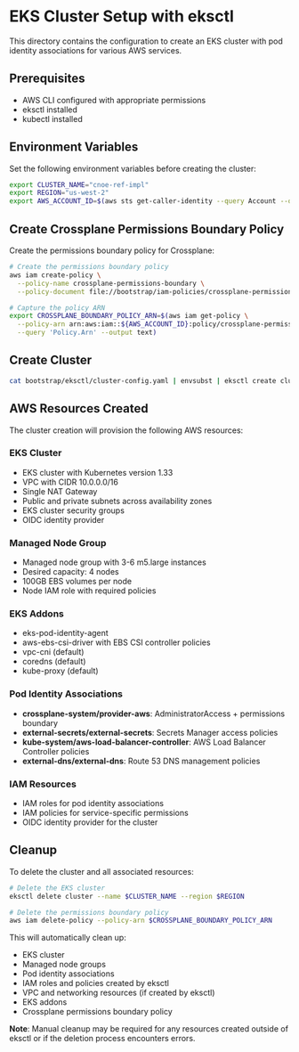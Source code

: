 # EKS Cluster Setup with eksctl

This directory contains the configuration to create an EKS cluster with pod identity associations for various AWS services.

## Prerequisites

- AWS CLI configured with appropriate permissions
- eksctl installed
- kubectl installed

## Environment Variables

Set the following environment variables before creating the cluster:

```bash
export CLUSTER_NAME="cnoe-ref-impl"
export REGION="us-west-2"
export AWS_ACCOUNT_ID=$(aws sts get-caller-identity --query Account --output text)
```

## Create Crossplane Permissions Boundary Policy

Create the permissions boundary policy for Crossplane:

```bash
# Create the permissions boundary policy
aws iam create-policy \
  --policy-name crossplane-permissions-boundary \
  --policy-document file://bootstrap/iam-policies/crossplane-permissions-boundry.json

# Capture the policy ARN
export CROSSPLANE_BOUNDARY_POLICY_ARN=$(aws iam get-policy \
  --policy-arn arn:aws:iam::${AWS_ACCOUNT_ID}:policy/crossplane-permissions-boundary \
  --query 'Policy.Arn' --output text)
```

## Create Cluster

```bash
cat bootstrap/eksctl/cluster-config.yaml | envsubst | eksctl create cluster -f -
```

## AWS Resources Created

The cluster creation will provision the following AWS resources:

### EKS Cluster
- EKS cluster with Kubernetes version 1.33
- VPC with CIDR 10.0.0.0/16
- Single NAT Gateway
- Public and private subnets across availability zones
- EKS cluster security groups
- OIDC identity provider

### Managed Node Group
- Managed node group with 3-6 m5.large instances
- Desired capacity: 4 nodes
- 100GB EBS volumes per node
- Node IAM role with required policies

### EKS Addons
- eks-pod-identity-agent
- aws-ebs-csi-driver with EBS CSI controller policies
- vpc-cni (default)
- coredns (default)
- kube-proxy (default)

### Pod Identity Associations
- **crossplane-system/provider-aws**: AdministratorAccess + permissions boundary
- **external-secrets/external-secrets**: Secrets Manager access policies
- **kube-system/aws-load-balancer-controller**: AWS Load Balancer Controller policies
- **external-dns/external-dns**: Route 53 DNS management policies

### IAM Resources
- IAM roles for pod identity associations
- IAM policies for service-specific permissions
- OIDC identity provider for the cluster

## Cleanup

To delete the cluster and all associated resources:

```bash
# Delete the EKS cluster
eksctl delete cluster --name $CLUSTER_NAME --region $REGION

# Delete the permissions boundary policy
aws iam delete-policy --policy-arn $CROSSPLANE_BOUNDARY_POLICY_ARN
```

This will automatically clean up:
- EKS cluster
- Managed node groups
- Pod identity associations
- IAM roles and policies created by eksctl
- VPC and networking resources (if created by eksctl)
- EKS addons
- Crossplane permissions boundary policy

**Note**: Manual cleanup may be required for any resources created outside of eksctl or if the deletion process encounters errors.